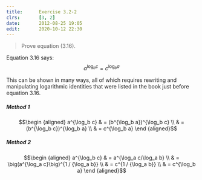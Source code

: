 ```yaml
---
title:      Exercise 3.2-2
clrs:       [3, 2]
date:       2012-08-25 19:05
edit:       2020-10-12 22:30
---
```


> Prove equation (3.16).

Equation 3.16 says: $$a^{\log_b c} = c^{\log_b a}$$

This can be shown in many ways, all of which requires rewriting and manipulating logarithmic identities that were listed in the book just before equation 3.16.

##### Method 1

$$\begin {aligned}
a^{\log_b c} & = (b^{\log_b a})^{\log_b c} \\
             & = (b^{\log_b c})^{\log_b a} \\
             & = c^{\log_b a}
\end {aligned}$$

##### Method 2

$$\begin {aligned}
a^{\log_b c} & = a^{\log_a c/\log_a b} \\
             & = \big(a^{\log_a c}\big)^{1 / {\log_a b}} \\
             & = c^{1 / {\log_a b}} \\
             & = c^{\log_b a}
\end {aligned}$$
